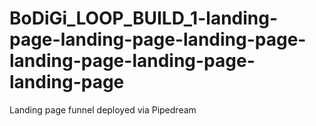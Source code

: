 # BoDiGi_LOOP_BUILD_1-landing-page-landing-page-landing-page-landing-page-landing-page-landing-page
Landing page funnel deployed via Pipedream
